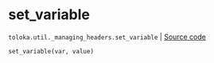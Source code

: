 # set_variable
`toloka.util._managing_headers.set_variable` | [Source code](https://github.com/Toloka/toloka-kit/blob/v1.2.2/src/util/_managing_headers.py#L22)

```python
set_variable(var, value)
```

